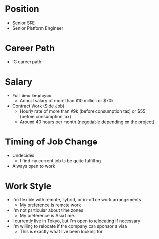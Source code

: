 # Position

- Senior SRE
- Senior Platform Engineer

# Career Path

- IC career path

# Salary

- Full-time Employee
    - Annual salary of more than ¥10 million or $70k
- Contract Work (Side Job)
    - Hourly rate of more than ¥9k (before consumption tax) or $55 (before consumption tax)
    - Around 40 hours per month (negotiable depending on the project)

# Timing of Job Change

- Undecided
    - I find my current job to be quite fulfilling
- Always open to work

# Work Style
- I'm flexible with remote, hybrid, or in-office work arrangements
    - My preference is remote work
- I'm not particular about time zones
    - My preference is Asia time.
- I currently live in Tokyo, but I'm open to relocating if necessary
- I'm willing to relocate if the company can sponsor a visa
    - This is exactly what I've been looking for
